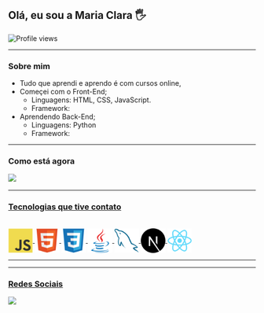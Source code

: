 ## Olá, eu sou a Maria Clara 🖐

<p align="left"> <img src="https://komarev.com/ghpvc/?username=MariaClaraAguiarFranco&color=green" alt="Profile views" /></p>

<hr>

### Sobre mim
- Tudo que aprendi e aprendo é com cursos online,
- Começei com o Front-End;
  - Linguagens: HTML, CSS, JavaScript.
  - Framework:
- Aprendendo Back-End;
  - Linguagens: Python
  - Framework:
  
<hr>

### Como está agora

<div>
  <a href="https://github.com/mariaclaraaguiar">
  <img height="180em" src="https://github-readme-stats.vercel.app/api?username=mariaclaraaguiar&show_icons=true&theme=dark&include_all_commits=true&count_private=true"/>
 
<!--<img height="180em" src="https://github-readme-stats.vercel.app/api/top-langs/?username=mariaclaraaguiar&layout=compact&langs_count=7&theme=dark"/>-->
</div>

<hr>

 ### Tecnologias que tive contato
 
<div style="display: inline_block"><br>
    <img align="center" alt="mariaclaraaguiar-Js" height="50" width="50" src="https://raw.githubusercontent.com/devicons/devicon/master/icons/javascript/javascript-original.svg">
  <img align="center" alt="mariaclaraaguiar-HTML" height="50" width="50" src="https://raw.githubusercontent.com/devicons/devicon/master/icons/html5/html5-original.svg">
  <img align="center" alt="mariaclaraaguiar-CSS" height="50" width="50" src="https://raw.githubusercontent.com/devicons/devicon/master/icons/css3/css3-original.svg">
 <img align="center" alt="mariaclaraaguiar-Java" height="50" width="50" src="https://raw.githubusercontent.com/devicons/devicon/master/icons/java/java-original.svg">
  <img align="center" alt="mariaclaraaguiar-MySQL" height="50" width="50" src="https://raw.githubusercontent.com/devicons/devicon/master/icons/mysql/mysql-original.svg">
  <img align="center" alt="mariaclaraaguiar-NextJS" height="50" width="50" src="https://raw.githubusercontent.com/devicons/devicon/master/icons/nextjs/nextjs-original.svg">
  <img align="center" alt="mariaclaraaguiar-React" height="50" width="50" src="https://raw.githubusercontent.com/devicons/devicon/master/icons/react/react-original.svg">
 <!--<img align="center" alt="mariaclaraaguiar-Git" height="50" width="50"src="https://raw.githubusercontent.com/devicons/devicon/master/icons/bootstrap/bootstrap-original.svg">-->
  <!--<img align="center" alt="mariaclaraaguiar-CSharp" height="50" width="50" src="https://raw.githubusercontent.com/devicons/devicon/master/icons/csharp/csharp-original.svg">-->
</div>
  
<hr>
  
  <!--### Commits
  
  ![Snake animation](https://github.com/mariaclaraaguiar/mariaclaraaguiar/blob/output/github-contribution-grid-snake.svg)-->
  
  <hr>

 ### Redes Sociais
 
  <div>
    <!--
  <a href = "https://mail.google.com/mail/u/0/#inbox"><img src="https://img.shields.io/badge/-Gmail-crimson?style=for-the-badge&logo=gmail&logoColor=white" target="_blank"></a>
-->
    <!--<a href = "https://www.instagram.com/pedro_soares1261/" target="_blank"><img src="https://img.shields.io/badge/-Instagram-AE384C?style=for-the-badge&logo=instagram&logoColor=white"></a>-->
  <a href="https://www.linkedin.com/in/maria-clara-franco-013aa622b/" target="_blank"><img src="https://img.shields.io/badge/-LinkedIn-%230077B5?style=for-the-badge&logo=linkedin&logoColor=white" target="_blank"></a>
  </div>
